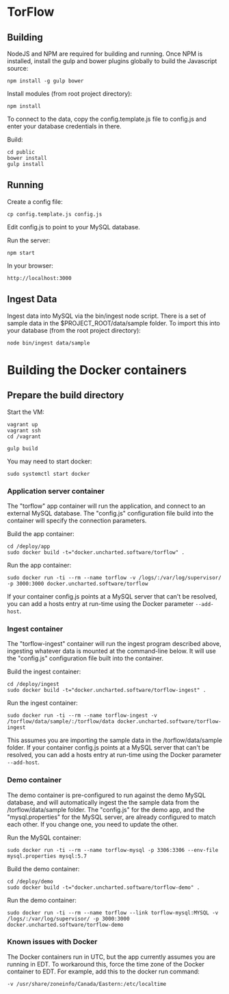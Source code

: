 # TorFlow

## Building

NodeJS and NPM are required for building and running. Once NPM is installed, install the gulp and bower plugins globally to build the Javascript source:

	npm install -g gulp bower

Install modules (from root project directory):

    npm install

To connect to the data, copy the config.template.js file to config.js and enter your database credentials in there.

Build:

    cd public
	bower install
    gulp install

## Running

Create a config file:

	cp config.template.js config.js

Edit config.js to point to your MySQL database.

Run the server:

	npm start

In your browser:

	http://localhost:3000

## Ingest Data

Ingest data into MySQL via the bin/ingest node script.  There is a set of sample data in the $PROJECT_ROOT/data/sample folder.  To import this into your database (from the root project directory):

	node bin/ingest data/sample

# Building the Docker containers

## Prepare the build directory

Start the VM:

    vagrant up
    vagrant ssh
    cd /vagrant

    gulp build

You may need to start docker:

	sudo systemctl start docker

### Application server container

The "torflow" app container will run the application, and connect to an external MySQL database.  The "config.js" configuration file build into the container will specify the connection parameters.

Build the app container:

    cd /deploy/app
    sudo docker build -t="docker.uncharted.software/torflow" .

Run the app container:

    sudo docker run -ti --rm --name torflow -v /logs/:/var/log/supervisor/ -p 3000:3000 docker.uncharted.software/torflow

If your container config.js points at a MySQL server that can't be resolved, you can add a hosts entry at run-time using the Docker parameter `--add-host`.

### Ingest container

The "torflow-ingest" container will run the ingest program described above, ingesting whatever data is mounted at the command-line below.  It will use the "config.js" configuration file built into the container.

Build the ingest container:

    cd /deploy/ingest
    sudo docker build -t="docker.uncharted.software/torflow-ingest" .

Run the ingest container:

    sudo docker run -ti --rm --name torflow-ingest -v /torflow/data/sample/:/torflow/data docker.uncharted.software/torflow-ingest

This assumes you are importing the sample data in the /torflow/data/sample folder. If your container config.js points at a MySQL server that can't be resolved, you can add a hosts entry at run-time using the Docker parameter `--add-host`.

### Demo container

The demo container is pre-configured to run against the demo MySQL database, and will automatically ingest the the sample data from the /torflow/data/sample folder.  The "config.js" for the demo app, and the "mysql.properties" for the MySQL server, are already configured to match each other. If you change one, you need to update the other.

Run the MySQL container:

    sudo docker run -ti --rm --name torflow-mysql -p 3306:3306 --env-file mysql.properties mysql:5.7

Build the demo container:

    cd /deploy/demo
    sudo docker build -t="docker.uncharted.software/torflow-demo" .

Run the demo container:

    sudo docker run -ti --rm --name torflow --link torflow-mysql:MYSQL -v /logs/:/var/log/supervisor/ -p 3000:3000 docker.uncharted.software/torflow-demo

### Known issues with Docker

The Docker containers run in UTC, but the app currently assumes you are running in EDT.  To workaround this, force the time zone of the Docker container to EDT. For example, add this to the docker run command:

	-v /usr/share/zoneinfo/Canada/Eastern:/etc/localtime
